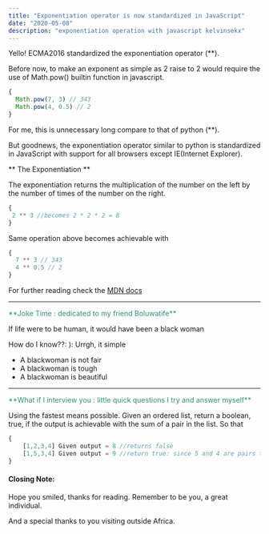 ```yaml
---
title: "Exponentiation operator is now standardized in JavaScript"
date: "2020-05-08"
description: "exponentiation operation with javascript kelvinsekx"
---
```


Yello! ECMA2016 standardized the exponentiation operator (**).

Before now, to make an exponent as simple as 2 raise to 2 would require the use of Math.pow() builtin function in javascript.
```javascript
{
  Math.pow(7, 3) // 343
  Math.pow(4, 0.5) // 2
}
```

For me, this is unnecessary long compare to that of python (**).

But goodnews, the exponentiation operator similar to python is standardized in JavaScript with support for all browsers except IE(Internet Explorer).

** The Exponentiation **

 The exponentiation returns the multiplication of the number on the left by the number of times of the number on the right. 

```javascript
{
 2 ** 3 //becomes 2 * 2 * 2 = 8
}
```

Same operation above becomes achievable with 

```javascript
{
  7 ** 3 // 343
  4 ** 0.5 // 2
}
```

For further reading check the <a href= "https://developer.mozilla.org/en-US/docs/Web/JavaScript/Reference/Operators/Arithmetic_Operators">MDN docs</a> 
****
<span style="color:#349077">
**Joke Time : dedicated to my friend Boluwatife**
</span>

 If life were to be human, it would have been a black woman

How do I know??: ): Urrgh, it simple
- A blackwoman is not fair
- A blackwoman is tough
- A blackwoman is beautiful



***
<span style="color:#349077">
**What if I interview you : little quick questions I try and answer myself**
</span>

Using the fastest means possible. Given an ordered list, return a boolean, true, if the output is achievable with the sum of a pair in the list. So that

```javascript
{
    [1,2,3,4] Given output = 8 //returns false
    [1,5,3,4] Given output = 9 //return true: since 5 and 4 are pairs that can be sumed up to the output 9
}
```


#### Closing Note:
 Hope you smiled, thanks for reading. Remember to be you, a great individual.

 And a special thanks to you visiting  outside Africa. 


